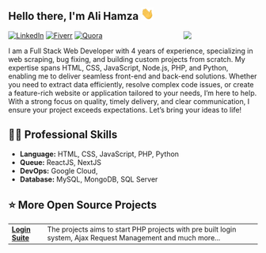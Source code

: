 <h2> Hello there, I'm Ali Hamza <img src="https://raw.githubusercontent.com/ABSphreak/ABSphreak/master/gifs/Hi.gif" height="25px"></h2>

<img align="right" src="https://media2.giphy.com/media/zhYSVCirREeIZtONCI/giphy.gif" width='150'/> 

<!-- [![Website](https://img.shields.io/badge/Website-CC5500?style=for-the-badge&logo=&logoColor=white)](WEBSITE_URL) -->
<!-- [![Twitter](https://img.shields.io/badge/Twitter-1E90FF?style=for-the-badge&logo=twitter&logoColor=white)](TWITTER_URL) -->
<!-- [![YouTube](https://img.shields.io/badge/YouTube-B22222?style=for-the-badge&logo=youtube&logoColor=white)](YOUTUBE_URL) -->
<!-- [![Medium](https://img.shields.io/badge/Medium-555555?style=for-the-badge&logo=medium&logoColor=white)](MEDIUM_URL) -->
[![LinkedIn](https://img.shields.io/badge/LinkedIn-4682B4?style=for-the-badge&logo=linkedin&logoColor=white)](https://www.linkedin.com/in/alihamza-developer/)
[![Fiverr](https://img.shields.io/badge/Fiverr-1dbf73?style=for-the-badge&logo=&logoColor=white)](https://www.fiverr.com/alihamza_dev123/)
[![Quora](https://img.shields.io/badge/Quora-b2332b?style=for-the-badge)](https://www.quora.com/profile/Ali-Hamza-5201)

I am a Full Stack Web Developer with 4 years of experience, specializing in web scraping, bug fixing, and building custom projects from scratch. My expertise spans HTML, CSS, JavaScript, Node.js, PHP, and Python, enabling me to deliver seamless front-end and back-end solutions. Whether you need to extract data efficiently, resolve complex code issues, or create a feature-rich website or application tailored to your needs, I’m here to help. With a strong focus on quality, timely delivery, and clear communication, I ensure your project exceeds expectations. Let’s bring your ideas to life!


## 👨‍💻 Professional Skills

-  **Language:**  HTML, CSS, JavaScript, PHP, Python
-  **Queue:**  ReactJS, NextJS
-  **DevOps:**  Google Cloud,
-  **Database:** MySQL, MongoDB, SQL Server


## ⭐️ More Open Source Projects

<table>
  <tbody>
	<tr>
      <td><a href="https://github.com/alihamza-developer/login-suite"><b>Login Suite</b></a></td>
      <td>The projects aims to start PHP projects with pre built login system, Ajax Request Management and much more...  </td>
    </tr>
  </tbody>
</table>
